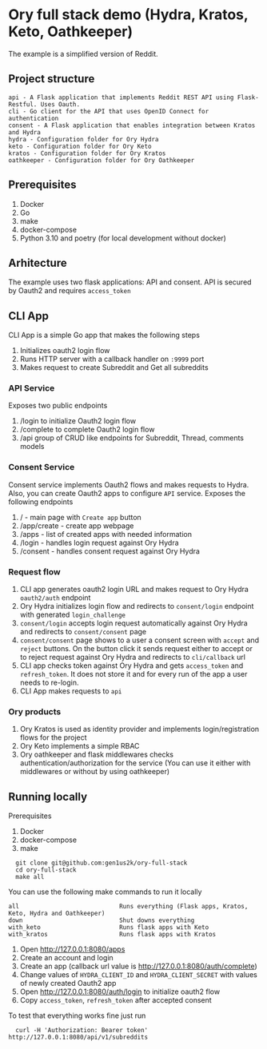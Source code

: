 # Ory full stack demo (Hydra, Kratos, Keto, Oathkeeper)

The example is a simplified version of Reddit.

## Project structure

```
api - A Flask application that implements Reddit REST API using Flask-Restful. Uses Oauth.
cli - Go client for the API that uses OpenID Connect for authentication
consent - A Flask application that enables integration between Kratos and Hydra
hydra - Configuration folder for Ory Hydra
keto - Configuration folder for Ory Keto
kratos - Configuration folder for Ory Kratos
oathkeeper - Configuration folder for Ory Oathkeeper
```

## Prerequisites

1. Docker
2. Go
3. make
4. docker-compose
5. Python 3.10 and poetry (for local development without docker)

## Arhitecture

The example uses two flask applications: API and consent. API is secured by Oauth2 and requires `access_token`

## CLI App

CLI App is a simple Go app that makes the following steps

1. Initializes oauth2 login flow 
2. Runs HTTP server with a callback handler on `:9999` port
3. Makes request to create Subreddit and Get all subreddits

### API Service
Exposes two public endpoints

1. /login to initialize Oauth2 login flow
2. /complete to complete Oauth2 login flow
3. /api group of CRUD like endpoints for Subreddit, Thread, comments models

### Consent Service

Consent service implements Oauth2 flows and makes requests to Hydra. Also, you can create Oauth2 apps to configure `API` service. Exposes the following endpoints

1. / - main page with `Create app` button
2. /app/create - create app webpage
3. /apps - list of created apps with needed information
4. /login - handles login request against Ory Hydra
5. /consent - handles consent request against Ory Hydra

### Request flow

1. CLI app generates oauth2 login URL and makes request to Ory Hydra `oauth2/auth` endpoint
2. Ory Hydra initializes login flow and redirects to `consent/login` endpoint with generated `login_challenge`
3. `consent/login` accepts login request automatically against Ory Hydra and redirects to `consent/consent` page
4. `consent/consent` page shows to a user a consent screen with `accept` and `reject` buttons. On the button click it sends request either to accept or to reject request against Ory Hydra and redirects to `cli/callback` url
5. CLI app checks token against Ory Hydra and gets `access_token` and `refresh_token`. It does not store it and for every run of the app a user needs to re-login.
6. CLI App makes requests to `api`

### Ory products

1. Ory Kratos is used as identity provider and implements login/registration flows for the project
2. Ory Keto implements a simple RBAC
3. Ory oathkeeper and flask middlewares checks authentication/authorization for the service (You can use it either with middlewares or without by using oathkeeper)



## Running locally
Prerequisites

1. Docker
2. docker-compose
3. make

```
  git clone git@github.com:gen1us2k/ory-full-stack
  cd ory-full-stack
  make all
```

You can use the following make commands to run it locally

```
all                            Runs everything (Flask apps, Kratos, Keto, Hydra and Oathkeeper)
down                           Shut downs everything
with_keto                      Runs flask apps with Keto
with_kratos                    Runs flask apps with Kratos
```


1. Open http://127.0.0.1:8080/apps
2. Create an account and login
3. Create an app (callback url value is http://127.0.0.1:8080/auth/complete)
4. Change values of `HYDRA_CLIENT_ID` and `HYDRA_CLIENT_SECRET` with values of newly created Oauth2 app
5. Open http://127.0.0.1:8080/auth/login to initialize oauth2 flow
6. Copy `access_token`, `refresh_token` after accepted consent


To test that everything works fine just run

```
  curl -H 'Authorization: Bearer token' http://127.0.0.1:8080/api/v1/subreddits
```
